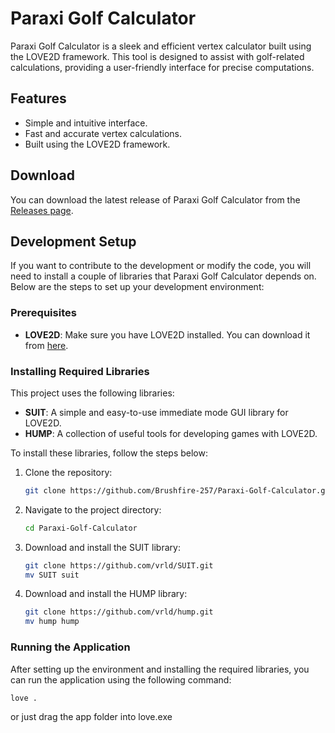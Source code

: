 # Paraxi Golf Calculator

Paraxi Golf Calculator is a sleek and efficient vertex calculator built using the LOVE2D framework. This tool is designed to assist with golf-related calculations, providing a user-friendly interface for precise computations.

## Features
- Simple and intuitive interface.
- Fast and accurate vertex calculations.
- Built using the LOVE2D framework.

## Download

You can download the latest release of Paraxi Golf Calculator from the [Releases page](https://github.com/Brushfire-257/Paraxi-Golf-Calculator/releases/tag/Main-Release).

## Development Setup

If you want to contribute to the development or modify the code, you will need to install a couple of libraries that Paraxi Golf Calculator depends on. Below are the steps to set up your development environment:

### Prerequisites

- **LOVE2D**: Make sure you have LOVE2D installed. You can download it from [here](https://love2d.org/).

### Installing Required Libraries

This project uses the following libraries:
- **SUIT**: A simple and easy-to-use immediate mode GUI library for LOVE2D.
- **HUMP**: A collection of useful tools for developing games with LOVE2D.

To install these libraries, follow the steps below:

1. Clone the repository:

    ```sh
    git clone https://github.com/Brushfire-257/Paraxi-Golf-Calculator.git
    ```

2. Navigate to the project directory:

    ```sh
    cd Paraxi-Golf-Calculator
    ```

3. Download and install the SUIT library:

    ```sh
    git clone https://github.com/vrld/SUIT.git
    mv SUIT suit
    ```

4. Download and install the HUMP library:

    ```sh
    git clone https://github.com/vrld/hump.git
    mv hump hump
    ```

### Running the Application

After setting up the environment and installing the required libraries, you can run the application using the following command:

```sh
love .
```
or just drag the app folder into love.exe
